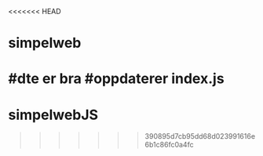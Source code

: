 <<<<<<< HEAD
# simpelweb
#dte er bra
#oppdaterer index.js
=======
# simpelwebJS
>>>>>>> 390895d7cb95dd68d023991616e6b1c86fc0a4fc
